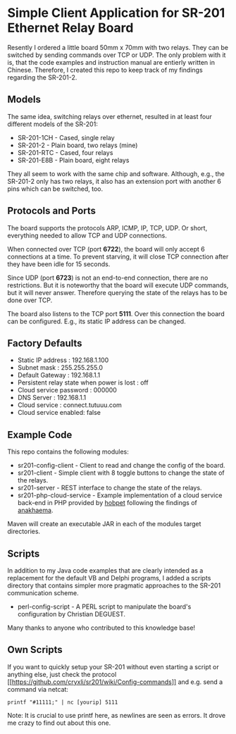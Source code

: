 # Simple Client Application for SR-201 Ethernet Relay Board

Resently I ordered a little board 50mm x 70mm with two relays. They can be switched by sending commands over TCP or UDP. The only problem with it is, that the code examples and instruction manual are entierly written in Chinese. Therefore, I created this repo to keep track of my findings regarding the SR-201-2.

## Models

The same idea, switching relays over ethernet, resulted in at least four different models of the SR-201:

* SR-201-1CH - Cased, single relay
* SR-201-2 - Plain board, two relays (mine)
* SR-201-RTC - Cased, four relays
* SR-201-E8B - Plain board, eight relays

They all seem to work with the same chip and software. Although, e.g., the SR-201-2 only has two relays, it also has an extension port with another 6 pins which can be switched, too.

## Protocols and Ports

The board supports the protocols ARP, ICMP, IP, TCP, UDP. Or short, everything needed to allow TCP and UDP connections.

When connected over TCP (port **6722**), the board will only accept 6 connections at a time. To prevent starving, it will close TCP connection after they have been idle for 15 seconds.

Since UDP (port **6723**) is not an end-to-end connection, there are no restrictions. But it is noteworthy that the board will execute UDP commands, but it will never answer. Therefore querying the state of the relays has to be done over TCP.

The board also listens to the TCP port **5111**. Over this connection the board can be configured. E.g., its static IP address can be changed.

## Factory Defaults

* Static IP address : 192.168.1.100
* Subnet mask : 255.255.255.0
* Default Gateway : 192.168.1.1
* Persistent relay state when power is lost : off
* Cloud service password : 000000
* DNS Server : 192.168.1.1
* Cloud service : connect.tutuuu.com
* Cloud service enabled: false

## Example Code

This repo contains the following modules:

* sr201-config-client - Client to read and change the config of the board.
* sr201-client - Simple client with 8 toggle buttons to change the state of the relays.
* sr201-server - REST interface to change the state of the relays.
* sr201-php-cloud-service - Example implementation of a cloud service back-end in PHP provided by [hobpet](https://github.com/hobpet) following the findings of [anakhaema](https://github.com/anakhaema).
 
Maven will create an executable JAR in each of the modules target directories.

## Scripts

In addition to my Java code examples that are clearly intended as a replacement for the default VB and Delphi programs, I added a scripts directory that contains simpler more pragmatic approaches to the SR-201 communication scheme.

* perl-config-script - A PERL script to manipulate the board's configuration by Christian DEGUEST.

Many thanks to anyone who contributed to this knowledge base!

## Own Scripts

If you want to quickly setup your SR-201 without even starting a script or anything else, just check the protocol [[https://github.com/cryxli/sr201/wiki/Config-commands]] and e.g. send a command via netcat:

    printf "#11111;" | nc [yourip] 5111

Note: It is crucial to use printf here, as newlines are seen as errors. It drove me crazy to find out about this one.
